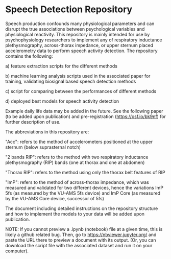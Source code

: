 # Speech Detection Repository
Speech production confounds many physiological parameters and can disrupt the true associations between psychological variables and physiological reactivity. This repository is mainly intended for use by psychophysiology researchers to implement any of respiratory inductance plethysmography, across-thorax impedance, or upper sternum placed accelerometry data to perform speech activity detection. The repository contains the following: 

a) feature extraction scripts for the different methods

b) machine learning analysis scripts used in the associated paper for training, validating biosignal based speech detection methods

c) script for comparing between the performances of different methods

d) deployed best models for speech activity detection 

Example daily life data may be added in the future. See the following paper (to be added upon publication) and pre-registration (https://osf.io/bk9nf) for further description of use.

The abbreviations in this repository are:

"Acc": refers to the method of accelerometers positioned at the upper sternum (below suprasternal notch)

"2 bands RIP": refers to the method with two respiratory inductance plethysmography (RIP) bands (one at thorax and one at abdomen)

"Thorax RIP": refers to the method using only the thorax belt features of RIP

"ImP": refers to the method of across-thorax impedance, which was measured and validated for two different devices, hence the variations ImP 5fs (as measured by the VU-AMS 5fs device) and ImP Core (as measured by the VU-AMS Core device, successor of 5fs)

The document including detailed instructions on the repository structure and how to implement the models to your data will be added upon publication.

NOTE: If you cannot preview a .ipynb (notebook) file at a given time, this is likely a github related bug. Then, go to https://nbviewer.jupyter.org/ and paste the URL there to preview a document with its output. (Or, you can download the script file with the associated dataset and run it on your computer).
